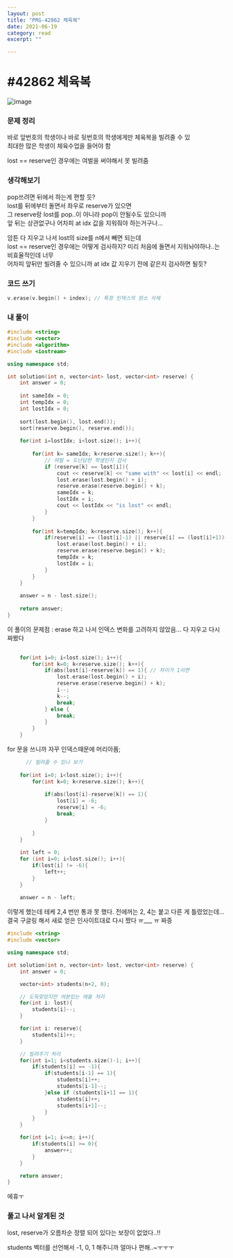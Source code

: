 ```yaml
---
layout: post
title: "PRG-42862 체육복" 
date: 2021-06-19
category: read 
excerpt: ""

---
```


# #42862 체육복

![image](https://user-images.githubusercontent.com/28949235/122400990-2912e100-cfb7-11eb-80c1-fa3b6d22bfde.png)

### 문제 정리

바로 앞번호의 학생이나 바로 뒷번호의 학생에게만 체육복을 빌려줄 수 있  
최대한 많은 학생이 체육수업을 들어야 함

lost == reserve인 경우에는 여벌을 써야해서 못 빌려줌

### 생각해보기

pop쓰려면 뒤에서 하는게 편할 듯?  
lost를 뒤에부터 돌면서 좌우로 reserve가 있으면  
그 reserve랑 lost를 pop..이 아니라 pop이 안될수도 있으니까  
앞 뒤는 상관없구나 어차피 at idx 값을 지워줘야 하는거구나...

암튼 다 지우고 나서 lost의 size를 n에서 빼면 되는데   
lost == reserve인 경우에는 어떻게 검사하지? 미리 처음에 돌면서 지워놔야하나..는 비효율적인데 너무  
어차피 앞뒤만 빌려줄 수 있으니까 at idx 값 지우기 전에 같은지 검사하면 될듯?

### 코드 쓰기

```c++
v.erase(v.begin() + index); // 특정 인덱스의 원소 삭제
```

### 내 풀이

```c++
#include <string>
#include <vector>
#include <algorithm>
#include <iostream>

using namespace std;

int solution(int n, vector<int> lost, vector<int> reserve) {
    int answer = 0;
    
    int sameIdx = 0;
    int tempIdx = 0;
    int lostIdx = 0;
    
    sort(lost.begin(), lost.end());
    sort(reserve.begin(), reserve.end());
    
    for(int i=lostIdx; i<lost.size(); i++){
        
        for(int k= sameIdx; k<reserve.size(); k++){
            // 여벌 = 도난당한 학생인지 검사
            if (reserve[k] == lost[i]){
                cout << reserve[k] << "same with" << lost[i] << endl;
                lost.erase(lost.begin() + i);
                reserve.erase(reserve.begin() + k);
                sameIdx = k;
                lostIdx = i;
                cout << lostIdx << "is lost" << endl;
            }
        }
        
        for(int k=tempIdx; k<reserve.size(); k++){
            if(reserve[i] == (lost[i]-1) || reserve[i] == (lost[i]+1)){
                lost.erase(lost.begin() + i);
                reserve.erase(reserve.begin() + k);
                tempIdx = k;
                lostIdx = i;
            }
        }
    }
    
    answer = n - lost.size();
    
    return answer;
}
```

이 풀이의 문제점 : erase 하고 나서 인덱스 변화를 고려하지 않았음... 다 지우고 다시 짜봤다

```c++
    
    for(int i=0; i<lost.size(); i++){
        for(int k=0; k<reserve.size(); k++){
            if(abs(lost[i]-reserve[k]) == 1){ // 차이가 1이면
                lost.erase(lost.begin() + i);
                reserve.erase(reserve.begin() + k);
                i--;
                k--;
                break;
            } else {
                break;
            }
        }
    }
```

for 문을 쓰니까 자꾸 인덱스때문에 머리아픔;

```c++
      // 빌려줄 수 있나 보기
    
    for(int i=0; i<lost.size(); i++){
        for(int k=0; k<reserve.size(); k++){
            
            if(abs(lost[i]-reserve[k]) == 1){
                lost[i] = -6;
                reserve[i] = -6;
                break;
            }
            
        }
    }
    
    int left = 0;
    for (int i=0; i<lost.size(); i++){
        if(lost[i] != -6){
            left++;
        }
    }
    
    answer = n - left;
```

이렇게 했는데 테케 2,4 번만 통과 못 했다. 전에꺼는 2, 4는 붙고 다른 게 틀렸었는데...  
결국 구글링 해서 새로 얻은 인사이트대로 다시 짰다 ㅠ___ ㅠ 짜증

```c++
#include <string>
#include <vector>

using namespace std;

int solution(int n, vector<int> lost, vector<int> reserve) {
    int answer = 0; 

    vector<int> students(n+2, 0);

    // 도둑맞았지만 여분있는 애들 처리
    for(int i: lost){
        students[i]--;
    }

    for(int i: reserve){
        students[i]++;
    }

    // 빌려주기 처리
    for(int i=1; i<students.size()-1; i++){
        if(students[i] == -1){
            if(students[i-1] == 1){
                students[i]++;
                students[i-1]--;
            }else if (students[i+1] == 1){
                students[i]++;
                students[i+1]--;
            }
        }
    }

    for(int i=1; i<=n; i++){
        if(students[i] >= 0){
            answer++;
        }
    }

    return answer;
}
```

에휴ㅜ

### 풀고 나서 알게된 것

lost, reserve가 오름차순 정렬 되어 있다는 보장이 없었다..!!

students 벡터를 선언해서 -1, 0, 1 해주니까 얼마나 편해..~ㅜㅜㅜ
